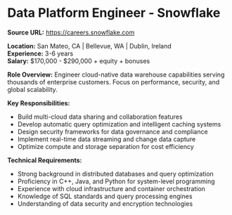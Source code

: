 # Data Platform Engineer - Snowflake

**Source URL:** https://careers.snowflake.com

**Location:** San Mateo, CA | Bellevue, WA | Dublin, Ireland  
**Experience:** 3-6 years  
**Salary:** $170,000 - $290,000 + equity + bonuses

**Role Overview:**
Engineer cloud-native data warehouse capabilities serving thousands of enterprise customers. Focus on performance, security, and global scalability.

**Key Responsibilities:**
- Build multi-cloud data sharing and collaboration features
- Develop automatic query optimization and intelligent caching systems
- Design security frameworks for data governance and compliance
- Implement real-time data streaming and change data capture
- Optimize compute and storage separation for cost efficiency

**Technical Requirements:**
- Strong background in distributed databases and query optimization
- Proficiency in C++, Java, and Python for system-level programming
- Experience with cloud infrastructure and container orchestration
- Knowledge of SQL standards and query processing engines
- Understanding of data security and encryption technologies